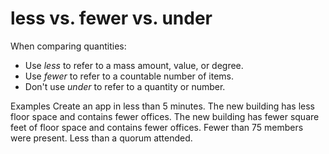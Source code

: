 # less vs. fewer vs. under

When comparing quantities:

  - Use *less* to refer to a mass amount, value, or degree. 
  - Use *fewer* to refer to a countable number of items. 
  - Don't use *under* to refer to a quantity or number.

Examples
Create an app in less than 5 minutes.
The new building has less floor space and contains fewer offices.
The new building has fewer square feet of floor space and contains fewer offices.
Fewer than 75 members were present. 
Less than a quorum attended.
